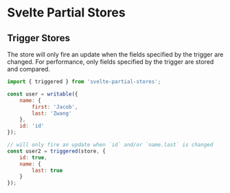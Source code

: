 # Svelte Partial Stores

## Trigger Stores
The store will only fire an update when the fields specified by the trigger are changed. For performance, only fields specified by the trigger are stored and compared.
```javascript
import { triggered } from 'svelte-partial-stores';

const user = writable({
    name: {
        first: 'Jacob',
        last: 'Zwang'
    },
    id: 'id'
});

// will only fire an update when `id` and/or `name.last` is changed
const user2 = triggered(store, {
    id: true,
    name: {
        last: true
    }
});
```